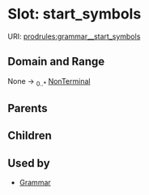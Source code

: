 
# Slot: start_symbols




URI: [prodrules:grammar__start_symbols](https://w3id.org/linkml/schemagrammar/prodrules/grammar__start_symbols)


## Domain and Range

None &#8594;  <sub>0..\*</sub> [NonTerminal](NonTerminal.md)

## Parents


## Children


## Used by

 * [Grammar](Grammar.md)
